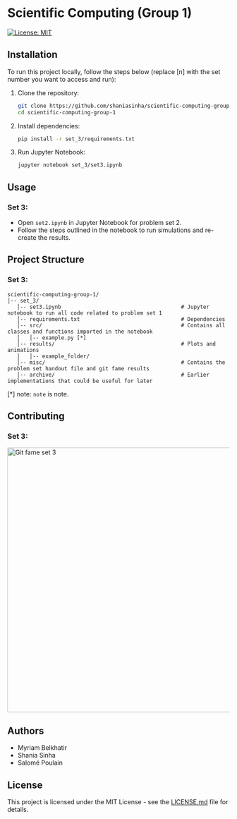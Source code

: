 # Scientific Computing (Group 1)

[![License: MIT](https://img.shields.io/badge/License-MIT-yellow.svg)](https://opensource.org/licenses/MIT)

## Installation
To run this project locally, follow the steps below (replace [n] with the set number you want to access and run):

1. Clone the repository:
   ```bash
   git clone https://github.com/shaniasinha/scientific-computing-group-1.git
   cd scientific-computing-group-1
   ```
2. Install dependencies:
   ```bash
   pip install -r set_3/requirements.txt
   ```
3. Run Jupyter Notebook:
   ```bash
   jupyter notebook set_3/set3.ipynb
   ```

## Usage
### Set 3:
- Open `set2.ipynb` in Jupyter Notebook for problem set 2.
- Follow the steps outlined in the notebook to run simulations and re-create the results.

## Project Structure
### Set 3:
```
scientific-computing-group-1/
│-- set_3/
   │-- set3.ipynb                                      # Jupyter notebook to run all code related to problem set 1
   │-- requirements.txt                                # Dependencies
   │-- src/                                            # Contains all classes and functions imported in the notebook
   │   │-- example.py [*]
   │-- results/                                        # Plots and animations 
   │   │-- example_folder/
   │-- misc/                                           # Contains the problem set handout file and git fame results
   │-- archive/                                        # Earlier implementations that could be useful for later
```
[*] note: `note` is note.

## Contributing
### Set 3:
<div align="left">
    <img src="set_3/misc/git-fame.png" alt="Git fame set 3" width="600"/>
</div>

## Authors
- Myriam Belkhatir
- Shania Sinha
- Salomé Poulain

## License
This project is licensed under the MIT License - see the [LICENSE.md](LICENSE.md) file for details.
